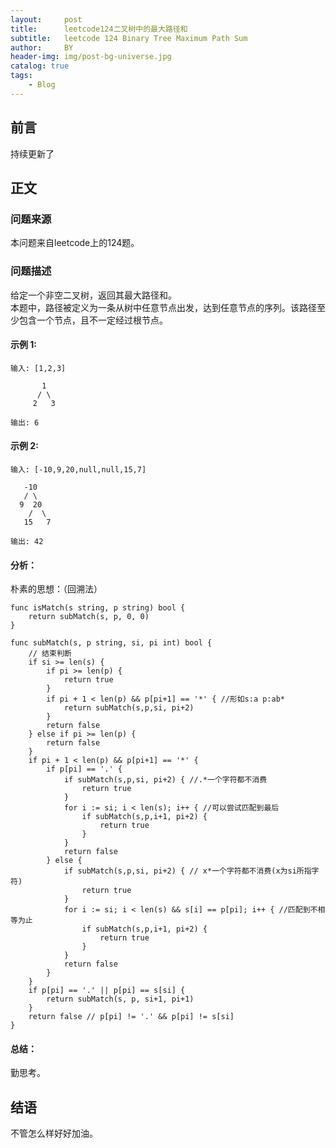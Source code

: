 ```yaml
---
layout:     post
title:      leetcode124二叉树中的最大路径和
subtitle:   leetcode 124 Binary Tree Maximum Path Sum
author:     BY
header-img: img/post-bg-universe.jpg
catalog: true
tags:
    - Blog
---
```



## 前言

持续更新了

## 正文

### 问题来源

本问题来自leetcode上的124题。  

### 问题描述

给定一个非空二叉树，返回其最大路径和。  
本题中，路径被定义为一条从树中任意节点出发，达到任意节点的序列。该路径至少包含一个节点，且不一定经过根节点。  

#### 示例 1:
```
输入: [1,2,3]

       1
      / \
     2   3

输出: 6
```

#### 示例 2:
```
输入: [-10,9,20,null,null,15,7]

   -10
   / \
  9  20
    /  \
   15   7

输出: 42
```

#### 分析：
朴素的思想：（回溯法）  
```
func isMatch(s string, p string) bool {
    return subMatch(s, p, 0, 0)
}

func subMatch(s, p string, si, pi int) bool {
	// 结束判断
    if si >= len(s) {
        if pi >= len(p) {
            return true
        }
        if pi + 1 < len(p) && p[pi+1] == '*' { //形如s:a p:ab*
            return subMatch(s,p,si, pi+2)
        }
        return false
    } else if pi >= len(p) {
        return false
    }
    if pi + 1 < len(p) && p[pi+1] == '*' {
        if p[pi] == '.' {
            if subMatch(s,p,si, pi+2) { //.*一个字符都不消费
                return true
            }
            for i := si; i < len(s); i++ { //可以尝试匹配到最后
                if subMatch(s,p,i+1, pi+2) {
                    return true
                }
            }
            return false
        } else {
            if subMatch(s,p,si, pi+2) { // x*一个字符都不消费(x为si所指字符)
                return true
            }
            for i := si; i < len(s) && s[i] == p[pi]; i++ { //匹配到不相等为止
                if subMatch(s,p,i+1, pi+2) {
                    return true
                }
            }
            return false
        }
    }
    if p[pi] == '.' || p[pi] == s[si] {
        return subMatch(s, p, si+1, pi+1)
    }
    return false // p[pi] != '.' && p[pi] != s[si]
}
```

#### 总结：
勤思考。  

## 结语
不管怎么样好好加油。  

